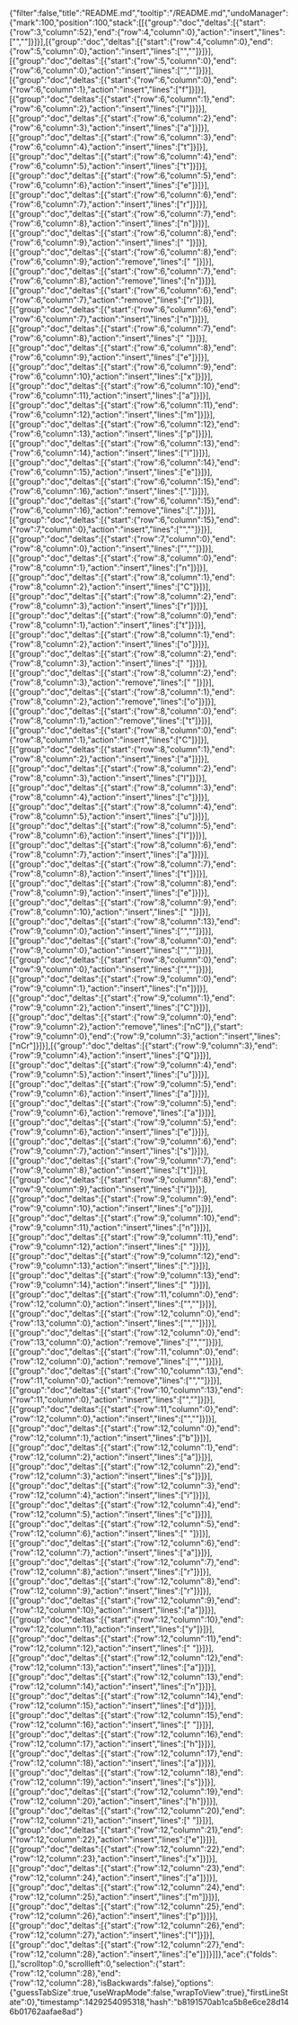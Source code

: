 {"filter":false,"title":"README.md","tooltip":"/README.md","undoManager":{"mark":100,"position":100,"stack":[[{"group":"doc","deltas":[{"start":{"row":3,"column":52},"end":{"row":4,"column":0},"action":"insert","lines":["",""]}]}],[{"group":"doc","deltas":[{"start":{"row":4,"column":0},"end":{"row":5,"column":0},"action":"insert","lines":["",""]}]}],[{"group":"doc","deltas":[{"start":{"row":5,"column":0},"end":{"row":6,"column":0},"action":"insert","lines":["",""]}]}],[{"group":"doc","deltas":[{"start":{"row":6,"column":0},"end":{"row":6,"column":1},"action":"insert","lines":["f"]}]}],[{"group":"doc","deltas":[{"start":{"row":6,"column":1},"end":{"row":6,"column":2},"action":"insert","lines":["l"]}]}],[{"group":"doc","deltas":[{"start":{"row":6,"column":2},"end":{"row":6,"column":3},"action":"insert","lines":["a"]}]}],[{"group":"doc","deltas":[{"start":{"row":6,"column":3},"end":{"row":6,"column":4},"action":"insert","lines":["t"]}]}],[{"group":"doc","deltas":[{"start":{"row":6,"column":4},"end":{"row":6,"column":5},"action":"insert","lines":["t"]}]}],[{"group":"doc","deltas":[{"start":{"row":6,"column":5},"end":{"row":6,"column":6},"action":"insert","lines":["e"]}]}],[{"group":"doc","deltas":[{"start":{"row":6,"column":6},"end":{"row":6,"column":7},"action":"insert","lines":["r"]}]}],[{"group":"doc","deltas":[{"start":{"row":6,"column":7},"end":{"row":6,"column":8},"action":"insert","lines":["n"]}]}],[{"group":"doc","deltas":[{"start":{"row":6,"column":8},"end":{"row":6,"column":9},"action":"insert","lines":[" "]}]}],[{"group":"doc","deltas":[{"start":{"row":6,"column":8},"end":{"row":6,"column":9},"action":"remove","lines":[" "]}]}],[{"group":"doc","deltas":[{"start":{"row":6,"column":7},"end":{"row":6,"column":8},"action":"remove","lines":["n"]}]}],[{"group":"doc","deltas":[{"start":{"row":6,"column":6},"end":{"row":6,"column":7},"action":"remove","lines":["r"]}]}],[{"group":"doc","deltas":[{"start":{"row":6,"column":6},"end":{"row":6,"column":7},"action":"insert","lines":["n"]}]}],[{"group":"doc","deltas":[{"start":{"row":6,"column":7},"end":{"row":6,"column":8},"action":"insert","lines":[" "]}]}],[{"group":"doc","deltas":[{"start":{"row":6,"column":8},"end":{"row":6,"column":9},"action":"insert","lines":["e"]}]}],[{"group":"doc","deltas":[{"start":{"row":6,"column":9},"end":{"row":6,"column":10},"action":"insert","lines":["x"]}]}],[{"group":"doc","deltas":[{"start":{"row":6,"column":10},"end":{"row":6,"column":11},"action":"insert","lines":["a"]}]}],[{"group":"doc","deltas":[{"start":{"row":6,"column":11},"end":{"row":6,"column":12},"action":"insert","lines":["m"]}]}],[{"group":"doc","deltas":[{"start":{"row":6,"column":12},"end":{"row":6,"column":13},"action":"insert","lines":["p"]}]}],[{"group":"doc","deltas":[{"start":{"row":6,"column":13},"end":{"row":6,"column":14},"action":"insert","lines":["l"]}]}],[{"group":"doc","deltas":[{"start":{"row":6,"column":14},"end":{"row":6,"column":15},"action":"insert","lines":["e"]}]}],[{"group":"doc","deltas":[{"start":{"row":6,"column":15},"end":{"row":6,"column":16},"action":"insert","lines":["."]}]}],[{"group":"doc","deltas":[{"start":{"row":6,"column":15},"end":{"row":6,"column":16},"action":"remove","lines":["."]}]}],[{"group":"doc","deltas":[{"start":{"row":6,"column":15},"end":{"row":7,"column":0},"action":"insert","lines":["",""]}]}],[{"group":"doc","deltas":[{"start":{"row":7,"column":0},"end":{"row":8,"column":0},"action":"insert","lines":["",""]}]}],[{"group":"doc","deltas":[{"start":{"row":8,"column":0},"end":{"row":8,"column":1},"action":"insert","lines":["n"]}]}],[{"group":"doc","deltas":[{"start":{"row":8,"column":1},"end":{"row":8,"column":2},"action":"insert","lines":["C"]}]}],[{"group":"doc","deltas":[{"start":{"row":8,"column":2},"end":{"row":8,"column":3},"action":"insert","lines":["r"]}]}],[{"group":"doc","deltas":[{"start":{"row":8,"column":0},"end":{"row":8,"column":1},"action":"insert","lines":["t"]}]}],[{"group":"doc","deltas":[{"start":{"row":8,"column":1},"end":{"row":8,"column":2},"action":"insert","lines":["o"]}]}],[{"group":"doc","deltas":[{"start":{"row":8,"column":2},"end":{"row":8,"column":3},"action":"insert","lines":[" "]}]}],[{"group":"doc","deltas":[{"start":{"row":8,"column":2},"end":{"row":8,"column":3},"action":"remove","lines":[" "]}]}],[{"group":"doc","deltas":[{"start":{"row":8,"column":1},"end":{"row":8,"column":2},"action":"remove","lines":["o"]}]}],[{"group":"doc","deltas":[{"start":{"row":8,"column":0},"end":{"row":8,"column":1},"action":"remove","lines":["t"]}]}],[{"group":"doc","deltas":[{"start":{"row":8,"column":0},"end":{"row":8,"column":1},"action":"insert","lines":["C"]}]}],[{"group":"doc","deltas":[{"start":{"row":8,"column":1},"end":{"row":8,"column":2},"action":"insert","lines":["a"]}]}],[{"group":"doc","deltas":[{"start":{"row":8,"column":2},"end":{"row":8,"column":3},"action":"insert","lines":["l"]}]}],[{"group":"doc","deltas":[{"start":{"row":8,"column":3},"end":{"row":8,"column":4},"action":"insert","lines":["c"]}]}],[{"group":"doc","deltas":[{"start":{"row":8,"column":4},"end":{"row":8,"column":5},"action":"insert","lines":["u"]}]}],[{"group":"doc","deltas":[{"start":{"row":8,"column":5},"end":{"row":8,"column":6},"action":"insert","lines":["l"]}]}],[{"group":"doc","deltas":[{"start":{"row":8,"column":6},"end":{"row":8,"column":7},"action":"insert","lines":["a"]}]}],[{"group":"doc","deltas":[{"start":{"row":8,"column":7},"end":{"row":8,"column":8},"action":"insert","lines":["t"]}]}],[{"group":"doc","deltas":[{"start":{"row":8,"column":8},"end":{"row":8,"column":9},"action":"insert","lines":["e"]}]}],[{"group":"doc","deltas":[{"start":{"row":8,"column":9},"end":{"row":8,"column":10},"action":"insert","lines":[" "]}]}],[{"group":"doc","deltas":[{"start":{"row":8,"column":13},"end":{"row":9,"column":0},"action":"insert","lines":["",""]}]}],[{"group":"doc","deltas":[{"start":{"row":8,"column":0},"end":{"row":9,"column":0},"action":"insert","lines":["",""]}]}],[{"group":"doc","deltas":[{"start":{"row":8,"column":0},"end":{"row":9,"column":0},"action":"insert","lines":["",""]}]}],[{"group":"doc","deltas":[{"start":{"row":9,"column":0},"end":{"row":9,"column":1},"action":"insert","lines":["n"]}]}],[{"group":"doc","deltas":[{"start":{"row":9,"column":1},"end":{"row":9,"column":2},"action":"insert","lines":["C"]}]}],[{"group":"doc","deltas":[{"start":{"row":9,"column":0},"end":{"row":9,"column":2},"action":"remove","lines":["nC"]},{"start":{"row":9,"column":0},"end":{"row":9,"column":3},"action":"insert","lines":["nCr"]}]}],[{"group":"doc","deltas":[{"start":{"row":9,"column":3},"end":{"row":9,"column":4},"action":"insert","lines":["Q"]}]}],[{"group":"doc","deltas":[{"start":{"row":9,"column":4},"end":{"row":9,"column":5},"action":"insert","lines":["u"]}]}],[{"group":"doc","deltas":[{"start":{"row":9,"column":5},"end":{"row":9,"column":6},"action":"insert","lines":["a"]}]}],[{"group":"doc","deltas":[{"start":{"row":9,"column":5},"end":{"row":9,"column":6},"action":"remove","lines":["a"]}]}],[{"group":"doc","deltas":[{"start":{"row":9,"column":5},"end":{"row":9,"column":6},"action":"insert","lines":["e"]}]}],[{"group":"doc","deltas":[{"start":{"row":9,"column":6},"end":{"row":9,"column":7},"action":"insert","lines":["s"]}]}],[{"group":"doc","deltas":[{"start":{"row":9,"column":7},"end":{"row":9,"column":8},"action":"insert","lines":["t"]}]}],[{"group":"doc","deltas":[{"start":{"row":9,"column":8},"end":{"row":9,"column":9},"action":"insert","lines":["i"]}]}],[{"group":"doc","deltas":[{"start":{"row":9,"column":9},"end":{"row":9,"column":10},"action":"insert","lines":["o"]}]}],[{"group":"doc","deltas":[{"start":{"row":9,"column":10},"end":{"row":9,"column":11},"action":"insert","lines":["n"]}]}],[{"group":"doc","deltas":[{"start":{"row":9,"column":11},"end":{"row":9,"column":12},"action":"insert","lines":[" "]}]}],[{"group":"doc","deltas":[{"start":{"row":9,"column":12},"end":{"row":9,"column":13},"action":"insert","lines":[":"]}]}],[{"group":"doc","deltas":[{"start":{"row":9,"column":13},"end":{"row":9,"column":14},"action":"insert","lines":[" "]}]}],[{"group":"doc","deltas":[{"start":{"row":11,"column":0},"end":{"row":12,"column":0},"action":"insert","lines":["",""]}]}],[{"group":"doc","deltas":[{"start":{"row":12,"column":0},"end":{"row":13,"column":0},"action":"insert","lines":["",""]}]}],[{"group":"doc","deltas":[{"start":{"row":12,"column":0},"end":{"row":13,"column":0},"action":"remove","lines":["",""]}]}],[{"group":"doc","deltas":[{"start":{"row":11,"column":0},"end":{"row":12,"column":0},"action":"remove","lines":["",""]}]}],[{"group":"doc","deltas":[{"start":{"row":10,"column":13},"end":{"row":11,"column":0},"action":"remove","lines":["",""]}]}],[{"group":"doc","deltas":[{"start":{"row":10,"column":13},"end":{"row":11,"column":0},"action":"insert","lines":["",""]}]}],[{"group":"doc","deltas":[{"start":{"row":11,"column":0},"end":{"row":12,"column":0},"action":"insert","lines":["",""]}]}],[{"group":"doc","deltas":[{"start":{"row":12,"column":0},"end":{"row":12,"column":1},"action":"insert","lines":["b"]}]}],[{"group":"doc","deltas":[{"start":{"row":12,"column":1},"end":{"row":12,"column":2},"action":"insert","lines":["a"]}]}],[{"group":"doc","deltas":[{"start":{"row":12,"column":2},"end":{"row":12,"column":3},"action":"insert","lines":["s"]}]}],[{"group":"doc","deltas":[{"start":{"row":12,"column":3},"end":{"row":12,"column":4},"action":"insert","lines":["i"]}]}],[{"group":"doc","deltas":[{"start":{"row":12,"column":4},"end":{"row":12,"column":5},"action":"insert","lines":["c"]}]}],[{"group":"doc","deltas":[{"start":{"row":12,"column":5},"end":{"row":12,"column":6},"action":"insert","lines":[" "]}]}],[{"group":"doc","deltas":[{"start":{"row":12,"column":6},"end":{"row":12,"column":7},"action":"insert","lines":["a"]}]}],[{"group":"doc","deltas":[{"start":{"row":12,"column":7},"end":{"row":12,"column":8},"action":"insert","lines":["r"]}]}],[{"group":"doc","deltas":[{"start":{"row":12,"column":8},"end":{"row":12,"column":9},"action":"insert","lines":["r"]}]}],[{"group":"doc","deltas":[{"start":{"row":12,"column":9},"end":{"row":12,"column":10},"action":"insert","lines":["a"]}]}],[{"group":"doc","deltas":[{"start":{"row":12,"column":10},"end":{"row":12,"column":11},"action":"insert","lines":["y"]}]}],[{"group":"doc","deltas":[{"start":{"row":12,"column":11},"end":{"row":12,"column":12},"action":"insert","lines":[" "]}]}],[{"group":"doc","deltas":[{"start":{"row":12,"column":12},"end":{"row":12,"column":13},"action":"insert","lines":["a"]}]}],[{"group":"doc","deltas":[{"start":{"row":12,"column":13},"end":{"row":12,"column":14},"action":"insert","lines":["n"]}]}],[{"group":"doc","deltas":[{"start":{"row":12,"column":14},"end":{"row":12,"column":15},"action":"insert","lines":["d"]}]}],[{"group":"doc","deltas":[{"start":{"row":12,"column":15},"end":{"row":12,"column":16},"action":"insert","lines":[" "]}]}],[{"group":"doc","deltas":[{"start":{"row":12,"column":16},"end":{"row":12,"column":17},"action":"insert","lines":["h"]}]}],[{"group":"doc","deltas":[{"start":{"row":12,"column":17},"end":{"row":12,"column":18},"action":"insert","lines":["a"]}]}],[{"group":"doc","deltas":[{"start":{"row":12,"column":18},"end":{"row":12,"column":19},"action":"insert","lines":["s"]}]}],[{"group":"doc","deltas":[{"start":{"row":12,"column":19},"end":{"row":12,"column":20},"action":"insert","lines":["h"]}]}],[{"group":"doc","deltas":[{"start":{"row":12,"column":20},"end":{"row":12,"column":21},"action":"insert","lines":[" "]}]}],[{"group":"doc","deltas":[{"start":{"row":12,"column":21},"end":{"row":12,"column":22},"action":"insert","lines":["e"]}]}],[{"group":"doc","deltas":[{"start":{"row":12,"column":22},"end":{"row":12,"column":23},"action":"insert","lines":["x"]}]}],[{"group":"doc","deltas":[{"start":{"row":12,"column":23},"end":{"row":12,"column":24},"action":"insert","lines":["a"]}]}],[{"group":"doc","deltas":[{"start":{"row":12,"column":24},"end":{"row":12,"column":25},"action":"insert","lines":["m"]}]}],[{"group":"doc","deltas":[{"start":{"row":12,"column":25},"end":{"row":12,"column":26},"action":"insert","lines":["p"]}]}],[{"group":"doc","deltas":[{"start":{"row":12,"column":26},"end":{"row":12,"column":27},"action":"insert","lines":["l"]}]}],[{"group":"doc","deltas":[{"start":{"row":12,"column":27},"end":{"row":12,"column":28},"action":"insert","lines":["e"]}]}]]},"ace":{"folds":[],"scrolltop":0,"scrollleft":0,"selection":{"start":{"row":12,"column":28},"end":{"row":12,"column":28},"isBackwards":false},"options":{"guessTabSize":true,"useWrapMode":false,"wrapToView":true},"firstLineState":0},"timestamp":1429254095318,"hash":"b8191570ab1ca5b8e6ce28d146b01762aafae8ad"}